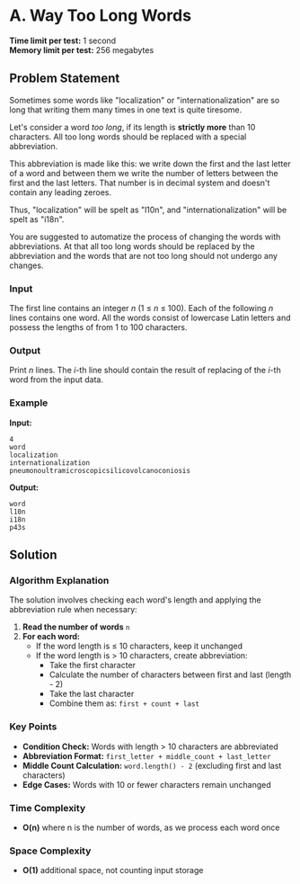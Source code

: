 # A. Way Too Long Words

**Time limit per test:** 1 second  
**Memory limit per test:** 256 megabytes

## Problem Statement

Sometimes some words like "localization" or "internationalization" are so long that writing them many times in one text is quite tiresome.

Let's consider a word *too long*, if its length is **strictly more** than 10 characters. All too long words should be replaced with a special abbreviation.

This abbreviation is made like this: we write down the first and the last letter of a word and between them we write the number of letters between the first and the last letters. That number is in decimal system and doesn't contain any leading zeroes.

Thus, "localization" will be spelt as "l10n", and "internationalization" will be spelt as "i18n".

You are suggested to automatize the process of changing the words with abbreviations. At that all too long words should be replaced by the abbreviation and the words that are not too long should not undergo any changes.

### Input
The first line contains an integer *n* (1 ≤ *n* ≤ 100). Each of the following *n* lines contains one word. All the words consist of lowercase Latin letters and possess the lengths of from 1 to 100 characters.

### Output
Print *n* lines. The *i*-th line should contain the result of replacing of the *i*-th word from the input data.

### Example

**Input:**
```
4
word
localization
internationalization
pneumonoultramicroscopicsilicovolcanoconiosis
```

**Output:**
```
word
l10n
i18n
p43s
```

## Solution

### Algorithm Explanation

The solution involves checking each word's length and applying the abbreviation rule when necessary:

1. **Read the number of words** `n`
2. **For each word:**
   - If the word length is ≤ 10 characters, keep it unchanged
   - If the word length is > 10 characters, create abbreviation:
     - Take the first character
     - Calculate the number of characters between first and last (length - 2)
     - Take the last character
     - Combine them as: `first + count + last`

### Key Points

- **Condition Check:** Words with length > 10 characters are abbreviated
- **Abbreviation Format:** `first_letter + middle_count + last_letter`
- **Middle Count Calculation:** `word.length() - 2` (excluding first and last characters)
- **Edge Cases:** Words with 10 or fewer characters remain unchanged

### Time Complexity
- **O(n)** where n is the number of words, as we process each word once

### Space Complexity
- **O(1)** additional space, not counting input storage
